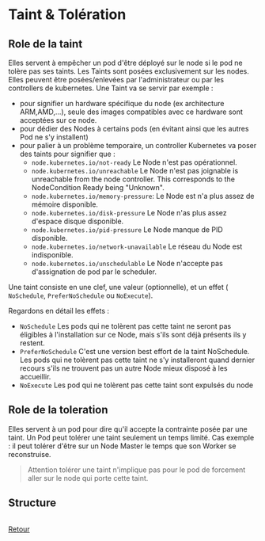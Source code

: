 # Taint & Tolération
## Role de la taint
Elles servent à empêcher un pod d'être déployé sur le node si le pod ne tolère pas ses taints.
Les Taints sont posées exclusivement sur les nodes. Elles peuvent être posées/enlevées par l'administrateur ou par les controllers de kubernetes. 
Une Taint va se servir par exemple :  
- pour signifier un hardware spécifique du node (ex architecture ARM,AMD,...),  seule des images compatibles avec ce hardware sont acceptées sur ce node.
- pour dédier des Nodes à certains pods (en évitant ainsi que les autres Pod ne s'y installent)
- pour palier à un problème temporaire, un controller Kubernetes va poser des taints pour signifier que :
    - `node.kubernetes.io/not-ready`  Le Node n'est pas opérationnel.
    - `node.kubernetes.io/unreachable` Le Node n'est pas joignable is unreachable from the node controller. This corresponds to the NodeCondition Ready being "Unknown".
    - `node.kubernetes.io/memory-pressure`: Le Node est n'a plus assez de mémoire disponible.
    - `node.kubernetes.io/disk-pressure` Le Node n'as plus assez d'espace disque disponible.
    - `node.kubernetes.io/pid-pressure` Le Node manque de PID disponible.
    - `node.kubernetes.io/network-unavailable` Le réseau du Node est indisponible.
    - `node.kubernetes.io/unschedulable` Le Node n'accepte pas d'assignation de pod par le scheduler.

Une taint consiste en une clef, une valeur (optionnelle), et un effet ( `NoSchedule`, `PreferNoSchedule` ou `NoExecute`).

Regardons en détail les effets :
- `NoSchedule` Les pods qui ne tolèrent pas cette taint ne seront pas éligibles à l'installation sur ce Node, mais s'ils sont déjà présents ils y restent.
- `PreferNoSchedule` C'est une version best effort de la taint NoSchedule. Les pods qui ne tolèrent pas cette taint ne s'y installeront quand dernier recours s'ils ne trouvent pas un autre Node mieux disposé à les accueillir.
- `NoExecute` Les pod qui ne tolèrent pas cette taint sont expulsés du node 

## Role de la toleration
Elles servent à un pod pour dire qu'il accepte la contrainte posée par une taint. Un Pod peut tolérer une taint seulement un temps limité. 
Cas exemple : il peut tolérer d'être sur un Node Master le temps que son Worker se reconstruise.

> Attention tolérer une taint n'implique pas pour le pod de forcement aller sur le node qui porte cette taint.
## Structure
```yaml


```

[Retour](https://obeyler.github.io/Formation-K8S/)
